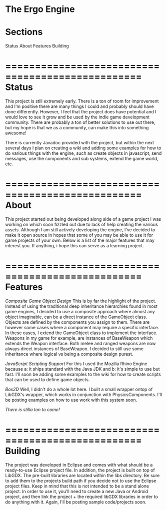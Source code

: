 The Ergo Engine
=================================================
Sections
=================================================
Status
About
Features
Building

=================================================
Status
=================================================
This project is still extremely early. There is a ton of room for improvement and I'm positive there are many things I could and probably should have done differently. However, I feel that the project does have potential and I would love to see it grow and be used by the indie game development community. There are probably a ton of better solutions to use out there, but my hope is that we as a community, can make this into something awesome!

There is currently Javadoc provided with the project, but within the next several days I plan on creating a wiki and adding some examples for how to do various things with the engine, such as create objects in javascript, send messages, use the components and sub systems, extend the game world, etc.

=================================================
About
=================================================
This project started out being developed along side of a game project I was working on which soon fizzled out due to lack of help creating the various assets. Although I am still actively developing the engine, I've decided to make it open source in hopes that some of you may be able to use it for game projects of your own. Below is a list of the major features that may interest you. If anything, i hope this can serve as a learning project.

=================================================
Features
=================================================
*Composite Game Object Design*
This is by far the highlight of the project. Instead of using the traditional deep inheritance hierarchies found in most game engines, I decided to use a composite approach where almost any object imaginable, can be a direct instance of the GameObject class. Objects are defined by the components you assign to them. There are however some cases where a component may require a specific interface. In these cases, I extend the GameObject class to implement the interface. Weapons in my game for example, are instances of BaseWeapon which extends the Weapon interface. Both melee and ranged weapons are now always direct instances of BaseWeapon. I decided to still use some inheritance where logical vs being a composite design purest.

*JavaScript Scripting Support*
For this I used the Mozilla Rhino Engine because a: it ships standard with the Java JDK and b: it's simple to use but fast. I'll soon be adding some examples to the wiki for how to create scripts that can be used to define game objects.

*Box2D*
Well, I didn't do a whole lot here. I built a small wrapper ontop of LibGDX's wrapper, which works in conjunction with PhysicsComponents. I'll be posting examples on how to use work with this system soon.

*There is stilla ton to come!*

=================================================
Building
=================================================
The project was developed in Eclipse and comes with what should be a ready-to-use Eclipse project file. In addition, the project is built on top of LibGDX. The pre-built libraries are located within the libs directory. Be sure to add them to the projects build path if you decide not to use the Eclipse project files. Keep in mind that this is not intended to be a stand alone project. In order to use it, you'll need to create a new Java or Android project, and then link the project + the required libGDX libraries in order to do anything with it. Again, I'll be posting sample code/projects soon.
